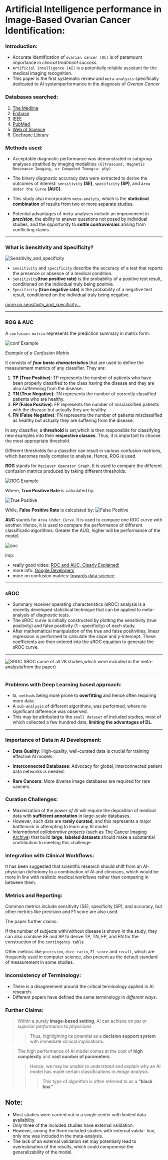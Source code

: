 # Artificial Intelligence performance in Image-Based Ovarian Cancer Identification:

### Introduction:
- Accurate identification of `ovarian cancer (OC)` is of paramount importance in *clinical treatment success*. 
- `Artificial intelligence (AI)` is a potentially reliable assistant for the medical imaging recognition.
- This paper is the first systematic review
and `meta-analysis` specifically dedicated to AI systemperformance in the diagnosis of *Overian Cancer*


### Databases searched:
1. [The Medline](https://in.medlineasia.com/)
2. [Embase](https://www.elsevier.com/en-in/products/embase)
3. [IEEE](https://www.ieee.org/)
4. [PubMed](https://pubmed.ncbi.nlm.nih.gov/)
5. [Web of Science](https://mjl.clarivate.com/home)
6. [Cochrane Library](https://www.cochranelibrary.com/)

### Methods used:

-  Acceptable diagnostic performance was demonstrated in
subgroup analyses stratified by imaging modalities `(Ultrasound, Magnetic Resonance Imaging, or Computed Tomogra-
phy)`

- The binary diagnostic accuracy data were extracted to derive the
outcomes of interest: `sensitivity` **(SE)**, `specificity` **(SP)**, and `Area Under the Curve` **(AUC)**. 

- This study also incorporates `meta-analyis`, which is the **statistical combination** of results from two or more separate studies.

- Potential advantages of meta-analyses include an improvement in ***precision***, the ability to answer questions not posed by individual studies, and the opportunity to ***settle controversies*** arising from conflicting claims.

---
### What is Sensitivity and Specificity?
![Sensitivity_and_specificity](imgs/Sensitivity_and_specificity.png)
- `sensitivity` and `specificity` describe the accuracy of a test that reports the presence or absence of a medical condition. 
- `Sensitivity`**(true positive rate)** is the probability of a positive test result, conditioned on the individual truly being positive.
- `Specificity` **(true negative rate)** is the probability of a negative test result, conditioned on the individual truly being negative.

[more on sensitivity_and_specificity...](https://en.wikipedia.org/wiki/Sensitivity_and_specificity)

---
### ROG & AUC

A `confusion matrix` represents the prediction summary in matrix form. 

![conf Example](imgs/conff.png)

*Example of a Confusion  Matrix*


It consists of ***four basic characteristics*** that are used to define the measurement metrics of any classifier. They are:
1. **TP (True Positive)**: TP represents the number of patients who have been properly classified to the class having the disease and they are also sufferening from the disease.
2. **TN (True Negative)**: TN represents the number of correctly classified patients who are healthy.
3. **FP (False Positive)**: FP represents the number of misclassified patients with the disease but actually they are healthy.
4. **FN (False Negative)**: FN represents the number of patients misclassified as healthy but actually they are suffering from the disease.

In any classifier, a **threshold**  is set,which is then responsible for classifying new examples into their **respective classes**. Thus, it is important to choose the most appropriate threshold.

Different thresholds for a classifier can result in various confusion matrices, which becomes really complex to analyse. Hence, ROG is used.
    
**ROG** stands for `Reciever Operator Graph`. It is used to compare the different confusion matrics produced by taking different thresholds.


![ROG Example](imgs/ROG.png)

Where, **True Positive Rate** is calculated by:

![True Positive](imgs/true_pos.png)

 While, **False Positive Rate** is calculated by:
![False Positive](imgs/false_pos.png)

**AUC** stands for `Area Under Curve`. It is used to compare one ROC curve with another. Hence, it is used to compare the performance of different classificatio algorithms. Greater the AUG, higher will be performance of the model.

![auc](imgs/AUC.png)

Imp:
- really good video:
[ROC and AUC, Clearly Explained!](https://www.youtube.com/watch?v=4jRBRDbJemM)
- more info: [Google Developers](https://developers.google.com/machine-learning/crash-course/classification/roc-and-auc)
- more on confusion matrics: [towards data science](https://towardsdatascience.com/understanding-confusion-matrix-a9ad42dcfd62)

---
### sROC
* Summary receiver operating characteristics (sROC) analysis is a recently developed statistical technique that can be applied to meta-analysis of diagnostic tests. 
* The sROC curve is initially constructed by plotting the sensitivity (true positivity) and false positivity (1 - specificity) of each study. 
* After mathematical manipulation of the true and false positivities, linear regression is performed to calculate the slope and y-intercept. These coefficients are then entered into the sROC equation to generate the sROC curve. 
---
![SROC](imgs/paper.png)
SROC curve of all 28 studies,which were included in the meta-analysis(from the paper)

---
### Problems with Deep Learning based approach:

- `DL methods` being more prone to **overfitting** and hence
often requiring more data.
- A `sub-analysis` of different algorithms, was performed, where no significant difference was observed.
- This may be attributed to the `small dataset` of
included studies, most of which collected a few hundred
data, **limiting the advantages of DL**.

---
### Importance of Data in AI Development:

- **Data Quality**: High-quality, well-curated data is crucial for training effective AI models.

- **Interconnected Databases**: Advocacy for global, interconnected patient data networks is needed.

- **Rare Cancers**: More diverse image databases are required for rare cancers.

### Curation Challenges:
-  Maximization of the *power of AI* will require the deposition
of medical data with **sufficient annotation** in large-scale databases.
- However, such data are **rarely
curated**, and this represents a major *bottleneck* in attempting to learn any AI model
- *International collaborative projects* (such as [The Cancer Imaging
Archive](http://www.cancerimagingarchive.net)) that
build **large**, **labeled datasets** should make a substantial
contribution to meeting this challenge

### Integration with Clinical Workflows:
It has been suggested
that scientific research should shift from an AI-physician dichotomy to a combination of AI and clinicians,
which would be more in line with realistic medical workflows rather than comparing in between them.

### Metrics and Reporting:

Common metrics include sensitivity (SE), specificity (SP), and accuracy, but other metrics like precision and F1 score are also used.

The paper further claims:

If the number of subjects with/without disease is shown in the study, they can also combine SE and SP
to derive TP, TN, FP, and FN for the construction of the `contingency table`

Other metrics like `precision`, `dice
ratio`, `F1 score` and `recall`, which are frequently used in
computer science, also present as the default standard
of measurement in some studies.

### Inconsistency of Terminology:
- There is a disagreement around the critical terminology applied in AI research.
- Different papers have defined the same terminology in *different ways*. 

### Further Claims:
> Within a purely **image-based setting**, AI can achieve on par or *superior performance* to *physicians*
>>Thus, highlighting its potential as a **decision support system** with immediate clinical implications.

> The high performance of AI model comes at the cost of **high complexity** and **vast number of parameters**. 
>>Hence, we may be *unable to understand* and *explain* why an AI model has made certain classifications in *image analysis*.
>>>This type of algorithm is often referred to as a **“black box”**

## Note:
- Most studies were carried out in a single center with limited data availability.
- Only three of the
included studies have external validation.
- However, among the three included studies with external valida-
tion, only one was included in the meta-analysis.
- The lack of an external validation set may potentially lead to overestimation of the results, which could compromise the generalizability of the model.
